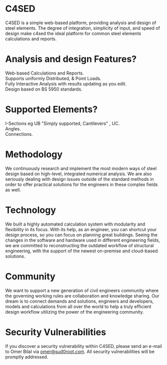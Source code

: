 # C4SED
C4SED is a simple web-based platform, providing analysis and design of steel elements. The degree of integration, simplicity of input, and speed of design make c4sed the ideal platform for common steel elements calculations and reports.

# Analysis and design Features?
Web-based Calculations and Reports.  
Supports uniformly Distributed, & Point Loads.  
Fully Interactive Analysis with results updating as you edit.  
Design based on BS 5950 standards.  

# Supported Elements?  
I-Sections eg UB "Simply supported, Cantilevers" , UC.  
Angles.  
Connections.  

# Methodology
We continuously research and implement the most modern ways of steel design based on high-level, integrated numerical analysis. We are also seriously dealing with design issues outside of the standard methods in order to offer practical solutions for the engineers in these complex fields as well.

# Technology
We built a highly automated calculation system with modularity and flexibility in its focus. With its help, as an engineer, you can shortcut your design process, so you can focus on planning great buildings. Seeing the changes in the software and hardware used in different engineering fields, we are committed to reconstructing the outdated workflow of structural engineering, with the support of the newest on-premise and cloud-based solutions.

# Community
We want to support a new generation of civil engineers community where the governing working rules are collaboration and knowledge sharing. Our dream is to connect demands and solutions, engineers and developers, models and calculations from all over the world to help a truly efficient design workflow utilizing the power of the engineering community.

# Security Vulnerabilities
If you discover a security vulnerability within C4SED, please send an e-mail to Omer Bilal via omer@sud0root.com. All security vulnerabilities will be promptly addressed.
